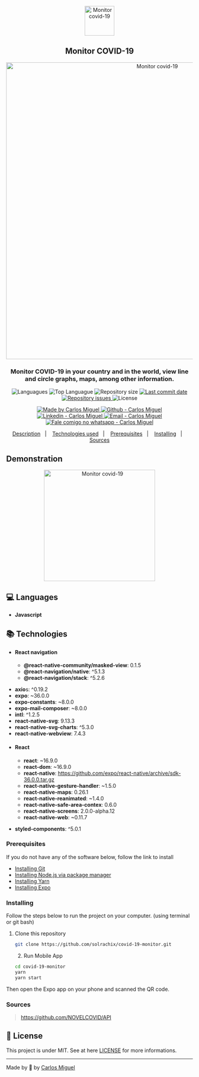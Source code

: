 <p align="center">
	<img  alt="Monitor covid-19"  src="https://github.com/solrachix/covid-19-monitor/blob/master/assets/icon.png?raw=true"  width="80px" />
</p>
<h2 align="center">Monitor COVID-19</h2>
<p align="center">
	<img  alt="Monitor covid-19"  src="https://github.com/solrachix/covid-19-monitor/blob/master/assets/template.png?raw=true"  width="800px"/>
</p>


<h3 align="center" >
Monitor COVID-19 in your country and in the world, view line and circle graphs, maps, among other information.
</h3>

<p align="center">
  <img alt="Languagues" src="https://img.shields.io/github/languages/count/solrachix/covid-19-monitor">
  <img alt="Top Languague" src="https://img.shields.io/github/languages/top/solrachix/covid-19-monitor">
  <img alt="Repository size" src="https://img.shields.io/github/repo-size/solrachix/covid-19-monitor">
  <a href="https://github.com/solrachix/be-the-hero/commits/master">
    <img alt="Last commit date" src="https://img.shields.io/github/last-commit/solrachix/covid-19-monitor">
  </a>
   <a href="https://github.com/solrachix/covid-19-monitor/issues">
    <img alt="Repository issues" src="https://img.shields.io/github/issues/solrachix/covid-19-monitor">
  </a>
  <img alt="License" src="https://img.shields.io/github/license/solrachix/covid-19-monitor">
</p>
<p align="center">

  <a href="https://github.com/solrachix" target="_blank">
    <img alt="Made by Carlos Miguel" src="https://img.shields.io/badge/made%20by-Carlos_Miguel-informational">
  </a>
  <a href="https://github.com/solrachix" target="_blank" >
    <img alt="Github - Carlos Miguel" src="https://img.shields.io/badge/Github--%23F8952D?style=social&logo=github">
  </a>
  <a href="https://www.linkedin.com/in/carlos-miguel-380413197/" target="_blank" >
    <img alt="Linkedin - Carlos Miguel" src="https://img.shields.io/badge/Linkedin--%23F8952D?style=social&logo=linkedin">
  </a>
  <a href="mailto:carlos.miguel.oliveira.17@gmail.com" target="_blank" >
    <img alt="Email - Carlos Miguel" src="https://img.shields.io/badge/Email--%23F8952D?style=social&logo=gmail">
  </a>
  <a href="https://api.whatsapp.com/send?phone=5511969027401"
        target="_blank" >
    <img alt="Fale comigo no whatsapp - Carlos Miguel" src="https://img.shields.io/badge/Whatsapp--%23F8952D?style=social&logo=whatsapp">
  </a>

</p>

<p align="center">
  <a href="#description">Description</a>&nbsp;&nbsp;&nbsp;|&nbsp;&nbsp;&nbsp;
  <a href="#technologies-used">Technologies used</a>&nbsp;&nbsp;&nbsp;|&nbsp;&nbsp;&nbsp;
  <a href="#prerequisites">Prerequisites</a>&nbsp;&nbsp;&nbsp;|&nbsp;&nbsp;&nbsp;
  <a href="#installing">Installing</a>&nbsp;&nbsp;&nbsp;|&nbsp;&nbsp;&nbsp;
  <a href="#sources">Sources</a>
</p>

## Demonstration
<p align="center">
<img alt="Monitor covid-19" src="https://github.com/solrachix/covid-19-monitor/blob/master/assets/demonstration.gif?raw=true"  width="300px"/>
</p>

## :computer: Languages

- **Javascript**

## :books: Technologies
- #### React navigation
	* **@react-native-community/masked-view**: 0.1.5
	* **@react-navigation/native**:  ^5.1.3
	* **@react-navigation/stack**:  ^5.2.6
* **axio**s:  ^0.19.2
* **expo**:  ~36.0.0
* **expo-constants**:  ~8.0.0
* **expo-mail-composer**:  ~8.0.0
* **intl**:  ^1.2.5
* **react-native-svg**:  9.13.3
* **react-native-svg-charts**:  ^5.3.0
* **react-native-webview**:  7.4.3
- #### React
	* **react**:  ~16.9.0
	* **react-dom**:  ~16.9.0
	* **react-native**:  https://github.com/expo/react-native/archive/sdk-36.0.0.tar.gz
	* **react-native-gesture-handler**:  ~1.5.0
	* **react-native-maps**:  0.26.1
	* **react-native-reanimated**:  ~1.4.0
	* **react-native-safe-area-contex**:  0.6.0
	* **react-native-screens**:  2.0.0-alpha.12
	* **react-native-web**:  ~0.11.7
* **styled-components**:  ^5.0.1


### Prerequisites

If you do not have any of the software below, follow the link to install

- [Installing Git](https://git-scm.com/downloads)
- [Installing Node.js via package manager](https://nodejs.org/en/download/package-manager/)
- [Installing Yarn](https://yarnpkg.com/en/docs/install#debian-stable)
- [Installing Expo](https://facebook.github.io/react-native/docs/getting-started)

### Installing

Follow the steps below to run the project on your computer. (using terminal or git bash)

1. Clone this repository
	```bash
	git clone https://github.com/solrachix/covid-19-monitor.git
	```
	2. Run Mobile App
	```bash
	cd covid-19-monitor
	yarn
	yarn start
	```
Then open the Expo app on your phone and scanned the QR code.

### Sources
> https://github.com/NOVELCOVID/API

## :memo: License

This project is under MIT. See at here [LICENSE](/LICENSE) for more informations.

---

Made by :blue_heart: by [Carlos Miguel](https://github.com/solrachix)
